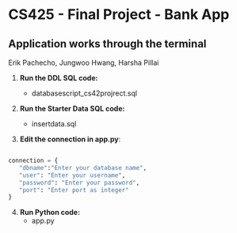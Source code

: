 # CS425 - Final Project - Bank App
## Application works through the terminal
Erik Pachecho, Jungwoo Hwang, Harsha Pillai

1. **Run the DDL SQL code:**
   * databasescript_cs42projrect.sql
  
2. **Run the Starter Data SQL code:**
   * insertdata.sql
   
3. **Edit the connection in app.py**:

```python

connection = {
   "dbname":"Enter your database name",
   "user": "Enter your username",
   "password": "Enter your password",
   "port": "Enter port as integer"
}

```
   
   
4. **Run Python code:**
   * app.py
